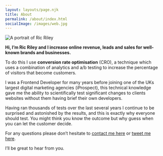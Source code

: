 ```yaml
---
layout: layouts/page.njk
title: About
permalink: /about/index.html
socialImage: /images/web.jpg
---
```

![A portrait of Ric Riley](/images/web.jpg)

**Hi, I’m Ric Riley and I increase online revenue, leads and sales for well-known brands and businesses.**

To do this I use **conversion rate optimisation** (CRO), a technique which uses a combination of analytics and a/b testing to increase the percentage of visitors that become customers.

I was a Frontend Developer for many years before joining one of the UKs largest digital marketing agencies (iProspect), this technical knowledge gave me the ability to scientifically test significant changes to clients websites without them having brief their own developers.

Having ran thousands of tests over the last several years I continue to be surprised and astonished by the results, and this is exactly why everyone should test. You might think you know the outcome but why guess when you can let the customer decide.

For any questions please don’t hesitate to [contact me here](/contact) or [tweet me here](https://twitter.com/ricriley).

I’ll be great to hear from you.